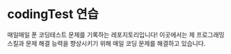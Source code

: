 # codingTest 연습

매일매일 푼 코딩테스트 문제를 기록하는 레포지토리입니다! 이곳에서는 제 프로그래밍 스킬과 문제 해결 능력을 향상시키기 위해 매일 코딩 문제를 해결하고 있습니다.

